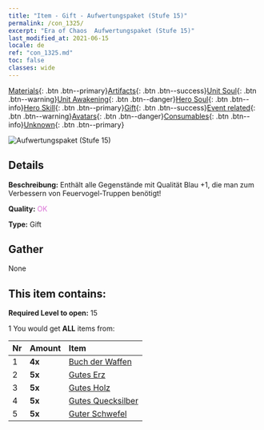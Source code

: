 ```yaml
---
title: "Item - Gift - Aufwertungspaket (Stufe 15)"
permalink: /con_1325/
excerpt: "Era of Chaos  Aufwertungspaket (Stufe 15)"
last_modified_at: 2021-06-15
locale: de
ref: "con_1325.md"
toc: false
classes: wide
---
```

 [Materials](/ItemsDE/){: .btn .btn--primary}[Artifacts](/ItemsDE/Artifacts/){: .btn .btn--success}[Unit Soul](/ItemsDE/UnitSoul/){: .btn .btn--warning}[Unit Awakening](/ItemsDE/UnitAwakening/){: .btn .btn--danger}[Hero Soul](/ItemsDE/HeroSoul/){: .btn .btn--info}[Hero Skill](/ItemsDE/HeroSkill/){: .btn .btn--primary}[Gift](/ItemsDE/Gift/){: .btn .btn--success}[Event related](/ItemsDE/Events/){: .btn .btn--warning}[Avatars](/ItemsDE/Avatars/){: .btn .btn--danger}[Consumables](/ItemsDE/Consumables/){: .btn .btn--info}[Unknown](/ItemsDE/Unknown/){: .btn .btn--primary}

 ![Aufwertungspaket (Stufe 15)](/images/t/i_906001.png)

## Details
 **Beschreibung:** Enthält alle Gegenstände mit Qualität Blau +1, die man zum Verbessern von Feuervogel-Truppen benötigt!

 **Quality:** <span style="color: #DA70D6">OK</span>

 **Type:** Gift

## Gather

  None

## This item contains:

 **Required Level to open:** 15

 1 You would get **ALL** items  from:

  | Nr | Amount |     Item    |
  |:---|:-------|:------------|
  | 1 |  **4x** | [Buch der Waffen](/ItemsDE/mat_18/) |  | 
  | 2 |  **5x** | [Gutes Erz](/ItemsDE/mat_12/) |  | 
  | 3 |  **5x** | [Gutes Holz](/ItemsDE/mat_13/) |  | 
  | 4 |  **5x** | [Gutes Quecksilber](/ItemsDE/mat_14/) |  | 
  | 5 |  **5x** | [Guter Schwefel](/ItemsDE/mat_15/) |  | 
